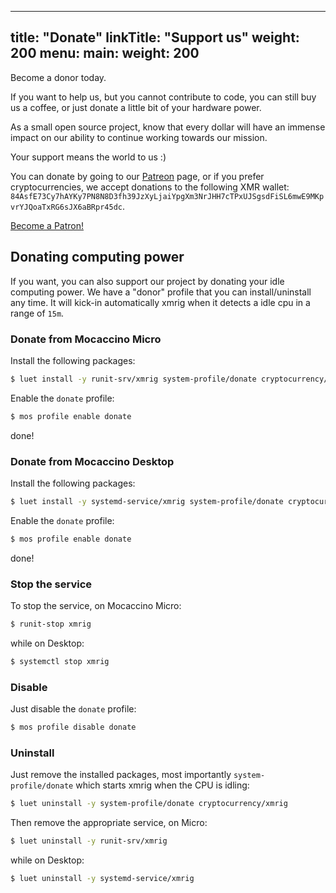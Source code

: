 
---
title: "Donate"
linkTitle: "Support us"
weight: 200
menu:
  main:
    weight: 200
---


Become a donor today.

If you want to help us, but you cannot contribute to code, you can still buy us a coffee, or just donate a little bit of your hardware power.

As a small open source project, know that every dollar will have an immense impact on our ability to continue working towards our mission.

Your support means the world to us :)

You can donate by going to our [Patreon](https://www.patreon.com/mocaccinoos?fan_landing=true) page, or if you prefer cryptocurrencies, we accept donations to the following XMR wallet: `84AsfE73Cy7hAYKy7PN8N8D3fh39JzXyLjaiYpgXm3NrJHH7cTPxUJSgsdFiSL6mwE9MKpvrYJQoaTxRG6sJX6aBRpr45dc`.

<a href="https://www.patreon.com/bePatron?u=11620572" data-patreon-widget-type="become-patron-button">Become a Patron!</a><script async src="https://c6.patreon.com/becomePatronButton.bundle.js"></script>


## Donating computing power

If you want, you can also support our project by donating your idle computing power. We have a "donor" profile that you can
install/uninstall any time. It will kick-in automatically xmrig when it detects a idle cpu in a range of `15m`.

### Donate from Mocaccino Micro

Install the following packages:

```bash
$ luet install -y runit-srv/xmrig system-profile/donate cryptocurrency/xmrig
```

Enable the `donate` profile:

```bash
$ mos profile enable donate
```

done!

### Donate from Mocaccino Desktop

Install the following packages:

```bash
$ luet install -y systemd-service/xmrig system-profile/donate cryptocurrency/xmrig
```

Enable the `donate` profile:

```bash
$ mos profile enable donate
```

done!

### Stop the service

To stop the service, on Mocaccino Micro:

```bash
$ runit-stop xmrig
```

while on Desktop:

```bash
$ systemctl stop xmrig
```

### Disable

Just disable the `donate` profile:

```bash
$ mos profile disable donate
```

### Uninstall

Just remove the installed packages, most importantly `system-profile/donate` which starts xmrig when the CPU is idling:

```bash
$ luet uninstall -y system-profile/donate cryptocurrency/xmrig
```

Then remove the appropriate service, on Micro:

```bash
$ luet uninstall -y runit-srv/xmrig
```

while on Desktop:

```bash
$ luet uninstall -y systemd-service/xmrig
```
